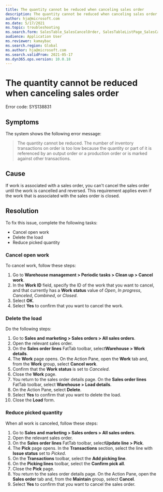 ```yaml
---
title: The quantity cannot be reduced when canceling sales order
description: The quantity cannot be reduced when canceling sales order
author: hja@microsoft.com
ms.date: 5/17/2021
ms.topic: troubleshooting
ms.search.form: SalesTable_SalesCancelOrder, SalesTableListPage_SalesCancelOrder
audience: Application User
ms.reviewer: kamaybac
ms.search.region: Global
ms.author: hja@microsoft.com
ms.search.validFrom: 2021-05-17
ms.dyn365.ops.version: 10.0.18
---
```


# The quantity cannot be reduced when canceling sales order

Error code: SYS138831

## Symptoms

The system shows the following error message:

> The quantity cannot be reduced. The number of inventory transactions on order is too low because the quantity or part of it is referenced by an output order or a production order or is marked against other transactions.

## Cause

If work is associated with a sales order, you can't cancel the sales order until the work is cancelled and reversed. This requirement applies even if the work that is associated with the sales order is closed.

## Resolution

To fix this issue, complete the following tasks:

- Cancel open work
- Delete the load
- Reduce picked quantity

### Cancel open work

To cancel work, follow these steps:

1. Go to **Warehouse management \> Periodic tasks \> Clean up \> Cancel work**.
1. In the **Work ID** field, specify the ID of the work that you want to cancel, and that currently has a **Work status** value of *Open*, *In progress*, *Canceled*, *Combined*, or *Closed*.
1. Select **OK**.
1. Select **Yes** to confirm that you want to cancel the work.

### Delete the load

Do the following steps:

1. Go to **Sales and marketing \> Sales orders \> All sales orders**.
1. Open the relevant sales order.
1. On the **Sales order lines** FatTab toolbar, select**Warehouse \> Work details**.
1. The **Work** page opens. On the Action Pane, open the **Work** tab and, from the **Work** group, select **Cancel work**.
1. Confirm that the **Work status** is set to *Canceled*.
1. Close the **Work** page.
1. You return to the sales order details page. On the **Sales order lines** FatTab toolbar, select **Warehouse \> Load details**.
1. On the Action Pane, select **Delete**.
1. Select **Yes** to confirm that you want to delete the load.
1. Close the **Load** form.

### Reduce picked quantity

When all work is canceled, follow these steps:

1. Go to **Sales and marketing \> Sales orders \> All sales orders**.
1. Open the relevant sales order.
1. On the **Sales order lines** FatTab toolbar, select**Update line \> Pick**.
1. The **Pick** page opens. In the **Transactions** section, select the line with **Issue status** set to *Picked*.
1. On the **Transactions** toolbar, select the **Add picking line**.
1. On the **Picking lines** toolbar, select the **Confirm pick all**.
1. Close the **Pick** page.
1. You return to the sales order details page. On the Action Pane, open the **Sales order** tab and, from the **Maintain** group, select **Cancel**.
1. Select **Yes** to confirm that you want to cancel the sales order.
